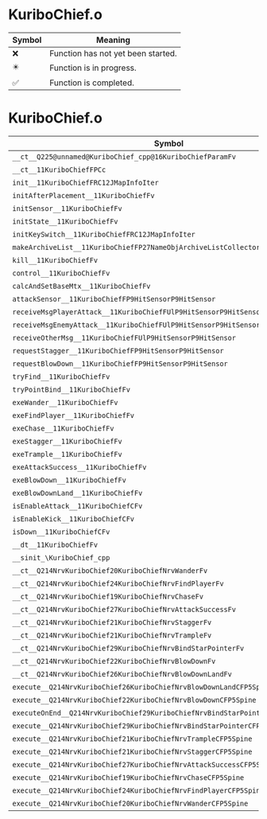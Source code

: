 # KuriboChief.o
| Symbol | Meaning 
| ------------- | ------------- 
| :x: | Function has not yet been started. 
| :eight_pointed_black_star: | Function is in progress. 
| :white_check_mark: | Function is completed. 


# KuriboChief.o
| Symbol | Decompiled? |
| ------------- | ------------- |
| `__ct__Q225@unnamed@KuriboChief_cpp@16KuriboChiefParamFv` | :x: |
| `__ct__11KuriboChiefFPCc` | :x: |
| `init__11KuriboChiefFRC12JMapInfoIter` | :x: |
| `initAfterPlacement__11KuriboChiefFv` | :x: |
| `initSensor__11KuriboChiefFv` | :x: |
| `initState__11KuriboChiefFv` | :x: |
| `initKeySwitch__11KuriboChiefFRC12JMapInfoIter` | :x: |
| `makeArchiveList__11KuriboChiefFP27NameObjArchiveListCollectorRC12JMapInfoIter` | :x: |
| `kill__11KuriboChiefFv` | :x: |
| `control__11KuriboChiefFv` | :x: |
| `calcAndSetBaseMtx__11KuriboChiefFv` | :x: |
| `attackSensor__11KuriboChiefFP9HitSensorP9HitSensor` | :x: |
| `receiveMsgPlayerAttack__11KuriboChiefFUlP9HitSensorP9HitSensor` | :x: |
| `receiveMsgEnemyAttack__11KuriboChiefFUlP9HitSensorP9HitSensor` | :x: |
| `receiveOtherMsg__11KuriboChiefFUlP9HitSensorP9HitSensor` | :x: |
| `requestStagger__11KuriboChiefFP9HitSensorP9HitSensor` | :x: |
| `requestBlowDown__11KuriboChiefFP9HitSensorP9HitSensor` | :x: |
| `tryFind__11KuriboChiefFv` | :x: |
| `tryPointBind__11KuriboChiefFv` | :x: |
| `exeWander__11KuriboChiefFv` | :x: |
| `exeFindPlayer__11KuriboChiefFv` | :x: |
| `exeChase__11KuriboChiefFv` | :x: |
| `exeStagger__11KuriboChiefFv` | :x: |
| `exeTrample__11KuriboChiefFv` | :x: |
| `exeAttackSuccess__11KuriboChiefFv` | :x: |
| `exeBlowDown__11KuriboChiefFv` | :x: |
| `exeBlowDownLand__11KuriboChiefFv` | :x: |
| `isEnableAttack__11KuriboChiefCFv` | :x: |
| `isEnableKick__11KuriboChiefCFv` | :x: |
| `isDown__11KuriboChiefCFv` | :x: |
| `__dt__11KuriboChiefFv` | :x: |
| `__sinit_\KuriboChief_cpp` | :x: |
| `__ct__Q214NrvKuriboChief20KuriboChiefNrvWanderFv` | :x: |
| `__ct__Q214NrvKuriboChief24KuriboChiefNrvFindPlayerFv` | :x: |
| `__ct__Q214NrvKuriboChief19KuriboChiefNrvChaseFv` | :x: |
| `__ct__Q214NrvKuriboChief27KuriboChiefNrvAttackSuccessFv` | :x: |
| `__ct__Q214NrvKuriboChief21KuriboChiefNrvStaggerFv` | :x: |
| `__ct__Q214NrvKuriboChief21KuriboChiefNrvTrampleFv` | :x: |
| `__ct__Q214NrvKuriboChief29KuriboChiefNrvBindStarPointerFv` | :x: |
| `__ct__Q214NrvKuriboChief22KuriboChiefNrvBlowDownFv` | :x: |
| `__ct__Q214NrvKuriboChief26KuriboChiefNrvBlowDownLandFv` | :x: |
| `execute__Q214NrvKuriboChief26KuriboChiefNrvBlowDownLandCFP5Spine` | :x: |
| `execute__Q214NrvKuriboChief22KuriboChiefNrvBlowDownCFP5Spine` | :x: |
| `executeOnEnd__Q214NrvKuriboChief29KuriboChiefNrvBindStarPointerCFP5Spine` | :x: |
| `execute__Q214NrvKuriboChief29KuriboChiefNrvBindStarPointerCFP5Spine` | :x: |
| `execute__Q214NrvKuriboChief21KuriboChiefNrvTrampleCFP5Spine` | :x: |
| `execute__Q214NrvKuriboChief21KuriboChiefNrvStaggerCFP5Spine` | :x: |
| `execute__Q214NrvKuriboChief27KuriboChiefNrvAttackSuccessCFP5Spine` | :x: |
| `execute__Q214NrvKuriboChief19KuriboChiefNrvChaseCFP5Spine` | :x: |
| `execute__Q214NrvKuriboChief24KuriboChiefNrvFindPlayerCFP5Spine` | :x: |
| `execute__Q214NrvKuriboChief20KuriboChiefNrvWanderCFP5Spine` | :x: |
